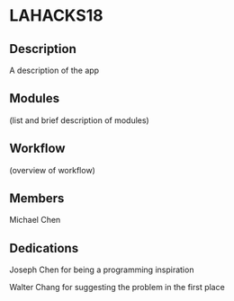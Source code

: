 # LAHACKS18


## Description

A description of the app

## Modules

(list and brief description of modules)

## Workflow

(overview of workflow)

## Members

Michael Chen

## Dedications

Joseph Chen for being a programming inspiration

Walter Chang for suggesting the problem in the first place
